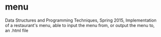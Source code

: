 # menu
Data Structures and Programming Techniques, Spring 2015, Implementation of a restaurant's menu, able to input the menu from, or output the menu to, an .html file
